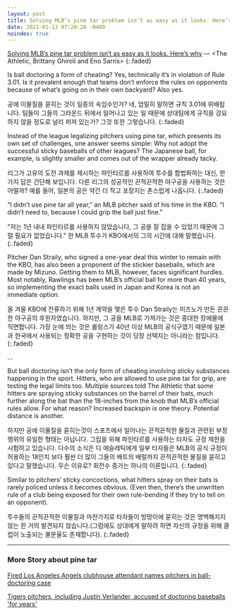 ```yaml
---
layout: post
title: Solving MLB’s pine tar problem isn’t as easy as it looks. Here’s why
date: 2021-01-13 07:28:28 -0400
noindex: true
---
```


[Solving MLB’s pine tar problem isn’t as easy as it looks. Here’s why](https://theathletic.com/2319591/2021/01/13/mlb-pine-tar-problem/) &mdash; <The Athletic, Brittany Ghiroli and Eno Sarris>
{:.faded}

Is ball doctoring a form of cheating? Yes, technically it’s in violation of Rule 3.01. Is it prevalent enough that teams don’t enforce the rules on opponents because of what’s going on in their own backyard? Also yes.

공에 이물질을 묻히는 것이 일종의 속임수인가? 네, 엄밀히 말하면 규칙 3.01에 위배됩니다. 팀들이 그들의 그라운드 뒤에서 일어나고 있는 일 때문에 상대팀에게 규칙을 강요하지 않을 정도로 널리 퍼져 있는가? 그것 또한 그렇습니다.
{:.faded}

Instead of the league legalizing pitchers using pine tar, which presents its own set of challenges, one answer seems simple: Why not adopt the successful sticky baseballs of other leagues? The Japanese ball, for example, is slightly smaller and comes out of the wrapper already tacky.

리그가 고유의 도전 과제를 제시하는 파인타르를 사용하여 투수를 합법화하는 대신, 한 가지 답은 간단해 보입니다. 다른 리그의 성공적인 끈적끈적한 야구공을 사용하는 것은 어떨까? 예를 들어, 일본의 공은 약간 더 작고 포장지는 촌스럽게 나옵니다.
{:.faded}

“I didn’t use pine tar all year,” an MLB pitcher said of his time in the KBO. “I didn’t need to, because I could grip the ball just fine.”

"저는 1년 내내 파인타르를 사용하지 않았습니다, 그 공을 잘 잡을 수 있었기 때문에 그럴 필요가 없었습니다." 한 MLB 투수가 KBO에서의 그의 시간에 대해 말했습니다.
{:.faded}

Pitcher Dan Straily, who signed a one-year deal this winter to remain with the KBO, has also been a proponent of the stickier baseballs, which are made by Mizuno. Getting them to MLB, however, faces significant hurdles. Most notably, Rawlings has been MLB’s official ball for more than 40 years, so implementing the exact balls used in Japan and Korea is not an immediate option.

올 겨울 KBO에 잔류하기 위해 1년 계약을 맺은 투수 Dan Straily는 미즈노가 만든 끈끈한 야구공의 후원자였습니다. 하지만, 그 공을 MLB로 가져가는 것은 중대한 장애물에 직면합니다. 가장 눈에 띄는 것은 롤링스가 40년 이상 MLB의 공식구였기 때문에 일본과 한국에서 사용되는 정확한 공을 구현하는 것이 당장 선택지는 아니라는 점입니다.
{:.faded}

...

But ball doctoring isn’t the only form of cheating involving sticky substances happening in the sport. Hitters, who are allowed to use pine tar for grip, are testing the legal limits too. Multiple sources told The Athletic that some hitters are spraying sticky substances on the barrel of their bats, much further along the bat than the 18-inches from the knob that MLB’s official rules allow. For what reason? Increased backspin is one theory. Potential distance is another.

하지만 공에 이물질을 묻히는것이 스포츠에서 일어나는 끈적끈적한 물질과 관련된 부정 행위의 유일한 형태는 아닙니다. 그립을 위해 파인타르를 사용하는 타자도 규정 제한을 시험하고 있습니다. 다수의 소식은 디 애슬레틱에게 일부 타자들은 MLB의 공식 규정이 허용하는 18인치 보다 훨씬 더 많이 그들의 배트의 배럴까지 끈적끈적한 물질을 묻히고 있다고 말했습니다. 무슨 이유로? 회전수 증가는 하나의 이론입니다.
{:.faded}

Similar to pitchers’ sticky concoctions, what hitters spray on their bats is rarely policed unless it becomes obvious. (Even then, there’s the unwritten rule of a club being exposed for their own rule-bending if they try to tell on an opponent).

투수들의 끈적끈적한 이물질과 마찬가지로 타자들이 방망이에 묻히는 것은 명백해지지 않는 한 거의 발견되지 않습니다.(그럼에도 상대에게 말하려 하면 자신의 규정을 위해 클럽이 노출되는 불문율도 존재합니다).
{:.faded}

---

### More Story about pine tar

[Fired Los Angeles Angels clubhouse attendant names pitchers in ball-doctoring case](https://numberblackh.github.io/story/2021-01-09-Fired-Los-Angeles-Angels-clubhouse-attendant-names-pitchers-in-ball-doctoring-case/)

[Tigers pitchers, including Justin Verlander, accused of doctoring baseballs 'for years'](https://numberblackh.github.io/story/2021-01-13-Tigers-pitchers,-including-Justin-Verlander,-accused-of-doctoring-baseballs-'for-years'/)
